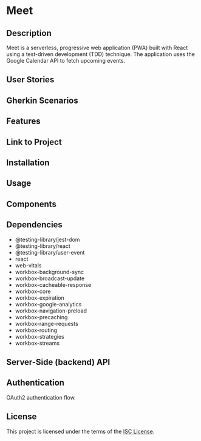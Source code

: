 # Meet 

## Description
Meet is a serverless, progressive web application (PWA) built with React using a test-driven development (TDD) technique. The application uses the Google Calendar API to fetch upcoming events.

## User Stories

## Gherkin Scenarios

## Features

## Link to Project

## Installation

## Usage

## Components

## Dependencies
- @testing-library/jest-dom
- @testing-library/react
- @testing-library/user-event
- react
- web-vitals
- workbox-background-sync
- workbox-broadcast-update
- workbox-cacheable-response
- workbox-core
- workbox-expiration
- workbox-google-analytics
- workbox-navigation-preload
- workbox-precaching
- workbox-range-requests
- workbox-routing
- workbox-strategies
- workbox-streams

## Server-Side (backend) API

## Authentication
OAuth2 authentication flow.

## License
This project is licensed under the terms of the [ISC License](https://opensource.org/licenses/ISC).
